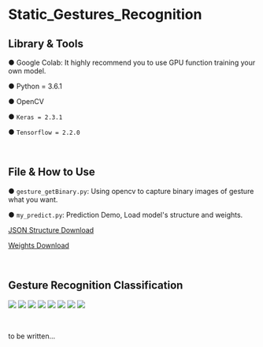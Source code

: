 # Static_Gestures_Recognition


## Library & Tools
● Google Colab: It highly recommend you to use GPU function training your own model.

● Python = 3.6.1

● OpenCV

● `Keras = 2.3.1`

● `Tensorflow = 2.2.0`

&emsp;
&emsp;

## File & How to Use
● `gesture_getBinary.py`: Using opencv to capture binary images of gesture what you want.

● `my_predict.py`: Prediction Demo, Load model's structure and weights.

[JSON Structure Download](https://drive.google.com/file/d/1zkwMxnMKtcChziVGG22R4vboEBRi2b1r/view?usp=sharing)

[Weights Download](https://drive.google.com/file/d/1MP-mdzV9R8b5lEizOlK3h58SwA-n1MsX/view?usp=sharing )

&emsp;
&emsp;

## Gesture Recognition Classification

![](https://github.com/Static_Gestures_Recognition/raw/master/images/icon/class_0_none_128.jpg)
![](https://github.com/Static_Gestures_Recognition/raw/master/images/icon/class_1_fist_128.jpg)
![](https://github.com/Static_Gestures_Recognition/raw/master/images/icon/class_2_love-you_128.jpg)
![](https://github.com/Static_Gestures_Recognition/raw/master/images/icon/class_3_five_128.jpg)
![](https://github.com/Static_Gestures_Recognition/raw/master/images/icon/class_4_okay_128.jpg)
![](https://github.com/Static_Gestures_Recognition/raw/master/images/icon/class_5_peace_128.jpg)
![](https://github.com/Static_Gestures_Recognition/raw/master/images/icon/class_6_straight_128.jpg)
![](https://github.com/Static_Gestures_Recognition/raw/master/images/icon/class_7_thumbs_128.jpg)


&emsp;
&emsp;




to be written...
